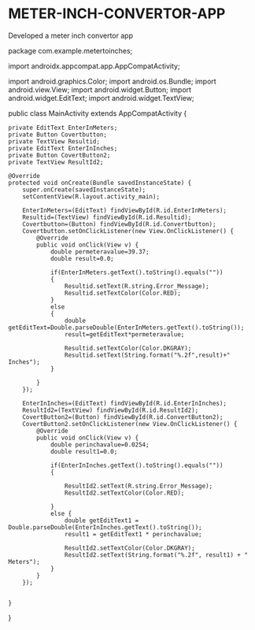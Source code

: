# METER-INCH-CONVERTOR-APP
Developed a meter inch convertor app 


package com.example.metertoinches;

import androidx.appcompat.app.AppCompatActivity;

import android.graphics.Color;
import android.os.Bundle;
import android.view.View;
import android.widget.Button;
import android.widget.EditText;
import android.widget.TextView;

public class MainActivity extends AppCompatActivity {

    private EditText EnterInMeters;
    private Button Covertbutton;
    private TextView Resultid;
    private EditText EnterInInches;
    private Button CovertButton2;
    private TextView ResultId2;

    @Override
    protected void onCreate(Bundle savedInstanceState) {
        super.onCreate(savedInstanceState);
        setContentView(R.layout.activity_main);

        EnterInMeters=(EditText) findViewById(R.id.EnterInMeters);
        Resultid=(TextView) findViewById(R.id.Resultid);
        Covertbutton=(Button) findViewById(R.id.Convertbutton);
        Covertbutton.setOnClickListener(new View.OnClickListener() {
            @Override
            public void onClick(View v) {
                double permeteravalue=39.37;
                double result=0.0;

                if(EnterInMeters.getText().toString().equals(""))
                {
                    Resultid.setText(R.string.Error_Message);
                    Resultid.setTextColor(Color.RED);
                }
                else
                {
                    double getEditText=Double.parseDouble(EnterInMeters.getText().toString());
                    result=getEditText*permeteravalue;

                    Resultid.setTextColor(Color.DKGRAY);
                    Resultid.setText(String.format("%.2f",result)+" Inches");
                }

            }
        });

        EnterInInches=(EditText) findViewById(R.id.EnterInInches);
        ResultId2=(TextView) findViewById(R.id.ResultId2);
        CovertButton2=(Button) findViewById(R.id.ConvertButton2);
        CovertButton2.setOnClickListener(new View.OnClickListener() {
            @Override
            public void onClick(View v) {
                double perinchavalue=0.0254;
                double result1=0.0;

                if(EnterInInches.getText().toString().equals(""))
                {

                    ResultId2.setText(R.string.Error_Message);
                    ResultId2.setTextColor(Color.RED);

                }
                else {
                    double getEditText1 = Double.parseDouble(EnterInInches.getText().toString());
                    result1 = getEditText1 * perinchavalue;

                    ResultId2.setTextColor(Color.DKGRAY);
                    ResultId2.setText(String.format("%.2f", result1) + " Meters");
                }
            }
        });


    }
}
